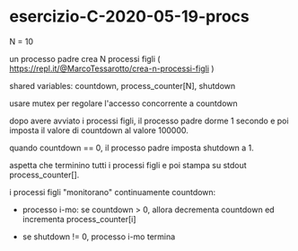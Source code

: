 # esercizio-C-2020-05-19-procs


N = 10

un processo padre crea N processi figli ( https://repl.it/@MarcoTessarotto/crea-n-processi-figli )

shared variables: countdown, process_counter[N], shutdown

usare mutex per regolare l'accesso concorrente a countdown

dopo avere avviato i processi figli, il processo padre dorme 1 secondo e poi
imposta il valore di countdown al valore 100000.

quando countdown == 0, il processo padre imposta shutdown a 1.

aspetta che terminino tutti i processi figli e poi stampa su stdout process_counter[].



i processi figli "monitorano" continuamente countdown:

- processo i-mo: se countdown > 0, allora decrementa countdown ed incrementa process_counter[i]

- se shutdown != 0, processo i-mo termina
